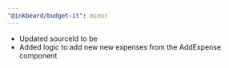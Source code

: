 ```yaml
---
"@inkbeard/budget-it": minor
---
```


- Updated sourceId to be <NullOrNumber>
- Added logic to add new new expenses from the AddExpense component
